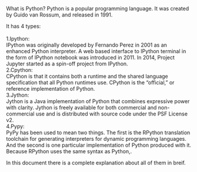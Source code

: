 What is Python?
Python is a popular programming language. It was created by Guido van Rossum, and released in 1991.

It has 4 types:<br><br>
1.Ipython:<br>IPython was originally developed by Fernando Perez in 2001 as an enhanced Python interpreter. A web based interface to IPython terminal in the form of IPython notebook was introduced in 2011. In 2014, Project Jupyter started as a spin-off project from IPython.<br>
2.Cpython:<br>CPython is that it contains both a runtime and the shared language specification that all Python runtimes use. CPython is the “official,” or reference implementation of Python.<br>
3.Jython:<br>Jython is a Java implementation of Python that combines expressive power with clarity. Jython is freely available for both commercial and non-commercial use and is distributed with source code under the PSF License v2.<br>
4.Pypy:<br>PyPy has been used to mean two things. The first is the RPython translation toolchain for generating interpreters for dynamic programming languages. And the second is one particular implementation of Python produced with it. Because RPython uses the same syntax as Python,.<br>

In this document there is a complete explanation about all of them in breif.
